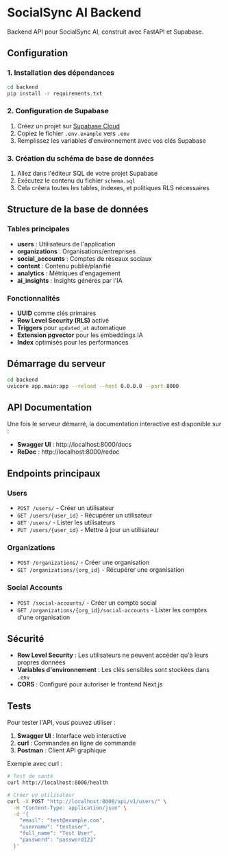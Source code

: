 # SocialSync AI Backend

Backend API pour SocialSync AI, construit avec FastAPI et Supabase.

## Configuration

### 1. Installation des dépendances

```bash
cd backend
pip install -r requirements.txt
```

### 2. Configuration de Supabase

1. Créez un projet sur [Supabase Cloud](https://supabase.com/dashboard)
2. Copiez le fichier `.env.example` vers `.env`
3. Remplissez les variables d'environnement avec vos clés Supabase

### 3. Création du schéma de base de données

1. Allez dans l'éditeur SQL de votre projet Supabase
2. Exécutez le contenu du fichier `schema.sql`
3. Cela créera toutes les tables, indexes, et politiques RLS nécessaires

## Structure de la base de données

### Tables principales

- **users** : Utilisateurs de l'application
- **organizations** : Organisations/entreprises
- **social_accounts** : Comptes de réseaux sociaux
- **content** : Contenu publié/planifié
- **analytics** : Métriques d'engagement
- **ai_insights** : Insights générés par l'IA

### Fonctionnalités

- **UUID** comme clés primaires
- **Row Level Security (RLS)** activé
- **Triggers** pour `updated_at` automatique
- **Extension pgvector** pour les embeddings IA
- **Index** optimisés pour les performances

## Démarrage du serveur

```bash
cd backend
uvicorn app.main:app --reload --host 0.0.0.0 --port 8000
```

## API Documentation

Une fois le serveur démarré, la documentation interactive est disponible sur :

- **Swagger UI** : http://localhost:8000/docs
- **ReDoc** : http://localhost:8000/redoc

## Endpoints principaux

### Users
- `POST /users/` - Créer un utilisateur
- `GET /users/{user_id}` - Récupérer un utilisateur
- `GET /users/` - Lister les utilisateurs
- `PUT /users/{user_id}` - Mettre à jour un utilisateur

### Organizations
- `POST /organizations/` - Créer une organisation
- `GET /organizations/{org_id}` - Récupérer une organisation

### Social Accounts
- `POST /social-accounts/` - Créer un compte social
- `GET /organizations/{org_id}/social-accounts` - Lister les comptes d'une organisation

## Sécurité

- **Row Level Security** : Les utilisateurs ne peuvent accéder qu'à leurs propres données
- **Variables d'environnement** : Les clés sensibles sont stockées dans `.env`
- **CORS** : Configuré pour autoriser le frontend Next.js

## Tests

Pour tester l'API, vous pouvez utiliser :

1. **Swagger UI** : Interface web interactive
2. **curl** : Commandes en ligne de commande
3. **Postman** : Client API graphique

Exemple avec curl :

```bash
# Test de santé
curl http://localhost:8000/health

# Créer un utilisateur
curl -X POST "http://localhost:8000/api/v1/users/" \
  -H "Content-Type: application/json" \
  -d '{
    "email": "test@example.com",
    "username": "testuser",
    "full_name": "Test User",
    "password": "password123"
  }'
``` 
